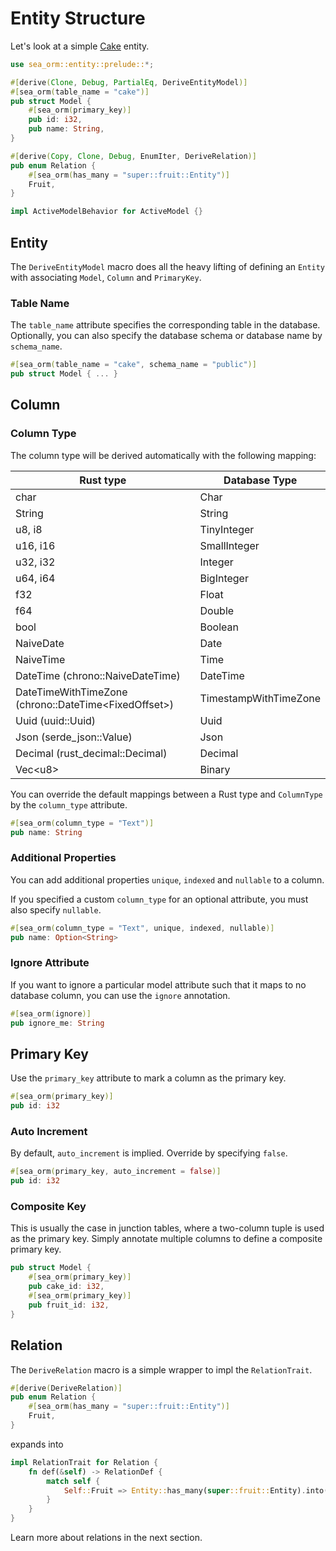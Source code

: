 # Entity Structure

Let's look at a simple [Cake](https://github.com/SeaQL/sea-orm/blob/master/src/tests_cfg/cake.rs) entity.

```rust
use sea_orm::entity::prelude::*;

#[derive(Clone, Debug, PartialEq, DeriveEntityModel)]
#[sea_orm(table_name = "cake")]
pub struct Model {
    #[sea_orm(primary_key)]
    pub id: i32,
    pub name: String,
}

#[derive(Copy, Clone, Debug, EnumIter, DeriveRelation)]
pub enum Relation {
    #[sea_orm(has_many = "super::fruit::Entity")]
    Fruit,
}

impl ActiveModelBehavior for ActiveModel {}
```

## Entity

The `DeriveEntityModel` macro does all the heavy lifting of defining an `Entity` with associating `Model`, `Column` and `PrimaryKey`.

### Table Name

The `table_name` attribute specifies the corresponding table in the database.
Optionally, you can also specify the database schema or database name by `schema_name`.

```rust
#[sea_orm(table_name = "cake", schema_name = "public")]
pub struct Model { ... }
```

## Column

### Column Type

The column type will be derived automatically with the following mapping:

| Rust type | Database Type |
| --------- | ------------- |
| char | Char |
| String | String |
| u8, i8 | TinyInteger |
| u16, i16 | SmallInteger |
| u32, i32 | Integer |
| u64, i64 | BigInteger |
| f32 | Float |
| f64 | Double |
| bool | Boolean |
| NaiveDate | Date |
| NaiveTime | Time |
| DateTime (chrono::NaiveDateTime) | DateTime |
| DateTimeWithTimeZone (chrono::DateTime&lt;FixedOffset&gt;) | TimestampWithTimeZone |
| Uuid (uuid::Uuid) | Uuid |
| Json (serde_json::Value) | Json |
| Decimal (rust_decimal::Decimal) | Decimal |
| Vec&lt;u8&gt; | Binary |

You can override the default mappings between a Rust type and `ColumnType` by the `column_type` attribute.

```rust
#[sea_orm(column_type = "Text")]
pub name: String
```

### Additional Properties

You can add additional properties `unique`, `indexed` and `nullable` to a column.

If you specified a custom `column_type` for an optional attribute, you must also specify `nullable`.

```rust
#[sea_orm(column_type = "Text", unique, indexed, nullable)]
pub name: Option<String>
```

### Ignore Attribute

If you want to ignore a particular model attribute such that it maps to no database column, you can use the `ignore` annotation.

```rust
#[sea_orm(ignore)]
pub ignore_me: String
```

## Primary Key

Use the `primary_key` attribute to mark a column as the primary key.

```rust
#[sea_orm(primary_key)]
pub id: i32
```

### Auto Increment

By default, `auto_increment` is implied. Override by specifying `false`.

```rust
#[sea_orm(primary_key, auto_increment = false)]
pub id: i32
```

### Composite Key

This is usually the case in junction tables, where a two-column tuple is used as the primary key. Simply annotate multiple columns to define a composite primary key.

```rust
pub struct Model {
    #[sea_orm(primary_key)]
    pub cake_id: i32,
    #[sea_orm(primary_key)]
    pub fruit_id: i32,
}
```

## Relation

The `DeriveRelation` macro is a simple wrapper to impl the `RelationTrait`.

```rust
#[derive(DeriveRelation)]
pub enum Relation {
    #[sea_orm(has_many = "super::fruit::Entity")]
    Fruit,
}
```

expands into

```rust
impl RelationTrait for Relation {
    fn def(&self) -> RelationDef {
        match self {
            Self::Fruit => Entity::has_many(super::fruit::Entity).into(),
        }
    }
}
```

Learn more about relations in the next section.
